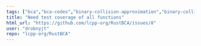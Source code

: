 ```yaml
---
tags: ["bca","bca-codes","binary-collision-approximation","binary-collisions","bohdansky","electronic-stopping","enhancement","fusion","help-wanted","implantation","incident-ion","ion-material-interactions","ion-solid-interactions","materials-science","nuclear-fusion","nuclear-stopping","plasma-material-interactions","range","rust","simulation","sputtering","yamamura"]
title: "Need test coverage of all functions"
html_url: "https://github.com/lcpp-org/RustBCA/issues/8"
user: "drobnyjt"
repo: "lcpp-org/RustBCA"
---
```


